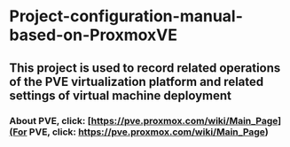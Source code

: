 # Project-configuration-manual-based-on-ProxmoxVE
This project is used to record related operations of the PVE virtualization platform and related settings of virtual machine deployment
-------------------------------------------------

### About PVE, click: [https://pve.proxmox.com/wiki/Main_Page](For PVE, click: https://pve.proxmox.com/wiki/Main_Page)
